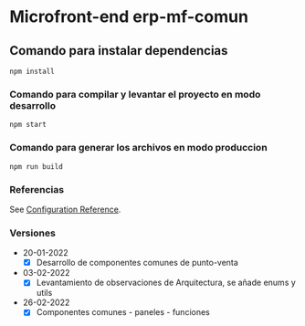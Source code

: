# Microfront-end erp-mf-comun

## Comando para instalar dependencias
```
npm install
```

### Comando para compilar y levantar el proyecto en modo desarrollo
```
npm start
```

### Comando para generar los archivos en modo produccion
```
npm run build
```

### Referencias
See [Configuration Reference](https://cli.vuejs.org/config/). 

### Versiones
- 20-01-2022
  - [x] Desarrollo de componentes comunes de punto-venta
- 03-02-2022
  - [x] Levantamiento de observaciones de Arquitectura, se añade enums y utils 
- 26-02-2022
  - [x] Componentes comunes - paneles - funciones 
